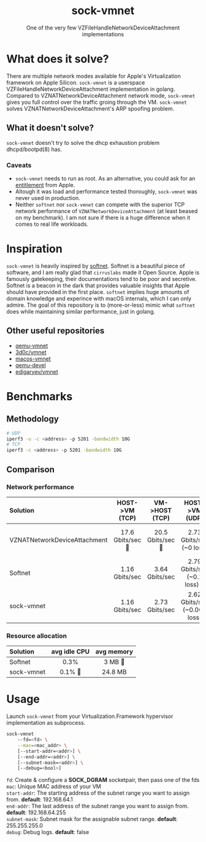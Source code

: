 <h1 align="center">sock-vmnet</h1>
<p align="center">
    One of the very few VZFileHandleNetworkDeviceAttachment implementations
</p>

# What does it solve?
There are multiple network modes available for Apple's Virtualization framework on Apple Silicon. `sock-vmnet` is a userspace VZFileHandleNetworkDeviceAttachment implementation in golang. Compared to VZNATNetworkDeviceAttachment network mode, `sock-vmnet` gives you full control over the traffic groing through the VM. `sock-vmnet` solves VZNATNetworkDeviceAttachment's ARP spoofing problem.

## What it doesn't solve?
`sock-vmnet` doesn't try to solve the dhcp exhaustion problem dhcpd/bootpd(8) has.

### Caveats

- `sock-vmnet` needs to run as root. As an alternative, you could ask for an [entitlement](https://developer.apple.com/documentation/bundleresources/entitlements/com_apple_vm_networking) from Apple.
- Altough it was load and performance tested thoroughly, `sock-vmnet` was never used in production.
- Neither `softnet` nor `sock-vmnet` can compete with the superior TCP network performance of `VZNATNetworkDeviceAttachment` (at least beased on my benchmark). I am not sure if there is a huge difference when it comes to real life workloads.

# Inspiration
`sock-vmnet` is heavily inspired by [softnet](https://github.com/cirruslabs/softnet). Softnet is a beautiful piece of software, and I am really glad that `cirruslabs` made it Open Source. Apple is famously gatekeeping, their documentations tend to be poor and secretive. Softnet is a beacon in the dark that provides valuable insights that Apple should have provided in the first place. `softnet` implies huge amounts of domain knowledge and experince with macOS internals, which I can only admire. The goal of this repository is to (more-or-less) mimic what `softnet` does while maintaining similar performance, just in golang.

## Other useful repositories
- [qemu-vmnet](https://github.com/alessiodionisi/qemu-vmnet)
- [3d0c/vmnet](https://github.com/3d0c/vmnet)
- [macos-vmnet](https://github.com/hamishcoleman/macos-vmnet)
- [qemu-devel](https://lists.gnu.org/archive/html/qemu-devel/2021-02/msg04637.html)
- [edigaryev/vmnet](https://github.com/edigaryev/vmnet)

# Benchmarks

## Methodology
```bash
# UDP
iperf3 -u -c <address> -p 5201 -bandwidth 10G
# TCP
iperf3 -c <address> -p 5201 -bandwidth 10G
```
## Comparison

### Network performance

| Solution | HOST->VM (TCP) | VM->HOST (TCP) | HOST->VM (UDP) | VM->HOST (UDP) |
| :------- | :------------: | :------------: | :------------: | :------------: |
| VZNATNetworkDeviceAttachment | 17.6 Gbits/sec :tada: | 20.5 Gbits/sec :tada: | 2.73 Gbits/sec (~0 loss) | 3.10 Gbits/sec (~30% loss)
| Softnet |  1.16 Gbits/sec | 3.64 Gbits/sec | 2.79 Gbits/sec (~0.2 loss) :tada: | 3.64 Gbits/sec (~20% loss) 
| sock-vmnet |  1.16 Gbits/sec | 2.73 Gbits/sec | 2.62 Gbits/sec (~0.003 loss) | 3.66 Gbits/sec (~19% loss) :tada:

### Resource allocation

| Solution | avg idle CPU | avg memory |
| :------- | :-----: | :--------: |
| Softnet | 0.3% | 3 MB :tada:
| sock-vmnet | 0.1% :tada: | 24.8 MB
# Usage

Launch `sock-vmnet` from your Virtualization.Framework hypervisor implementation as subprocess.
```bash
sock-vmnet 
    --fd=<fd> \
    --mac=<mac_addr> \
    [--start-addr=<addr>] \
    [--end-addr=<addr>] \
    [--subnet-mask=<addr>] \
    [--debug=<bool>]

```

`fd`: Create & configure a **SOCK_DGRAM** socketpair, then pass one of the fds  
`mac`: Unique MAC address of your VM  
`start-addr`: The starting address of the subnet range you want to assign from. **default**: 192.168.64.1  
`end-addr`: The last address of the subnet range you want to assign from. **default**: 192.168.64.255  
`subnet-mask`: Subnet mask for the assignable subnet range. **default**: 255.255.255.0  
`debug`: Debug logs. **default**: false
